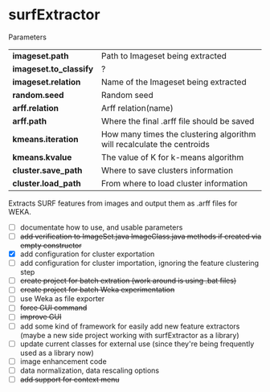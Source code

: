 surfExtractor
=============

Parameters
<table>
<tbody>
<tr><td><b>imageset.path</b></td><td>Path to Imageset being extracted</td></tr>
<tr><td><b>imageset.to_classify</b></td><td>?</td></tr>
<tr><td><b>imageset.relation</b></td><td>Name of the Imageset being extracted</td></tr>
<tr><td><b>random.seed</b></td><td>Random seed</td></tr>
<tr><td><b>arff.relation</b></td><td>Arff relation(name)</td></tr>
<tr><td><b>arff.path</b></td><td>Where the final .arff file should be saved</td></tr>
<tr><td><b>kmeans.iteration</b></td><td>How many times the clustering algorithm will recalculate the centroids</td></tr>
<tr><td><b>kmeans.kvalue</b></td><td>The value of K for k-means algorithm</td></tr>
<tr><td><b>cluster.save_path</b></td><td>Where to save clusters information</td></tr>
<tr><td><b>cluster.load_path</b></td><td>From where to load cluster information</td></tr>
</tbody>
</table>

Extracts SURF features from images and output them as .arff files for WEKA.

- [ ] documentate how to use, and usable parameters
- [ ] ~~add verification to ImageSet.java ImageClass.java methods if created via empty constructor~~
- [x] add configuration for cluster exportation
- [ ] add configuration for cluster importation, ignoring the feature clustering step
- [ ] ~~create project for batch extration (work around is using .bat files)~~
- [ ] ~~create project for batch Weka experimentation~~
- [ ] use Weka as file exporter
- [ ] ~~force GUI command~~
- [ ] ~~improve GUI~~
- [ ] add some kind of framework for easily add new feature extractors (maybe a new side project working with surfExtractor as a library)
- [ ] update current classes for external use (since they're being frequently used as a library now)
- [ ] image enhancement code
- [ ] data normalization, data rescaling options
- [ ] ~~add support for context menu~~
